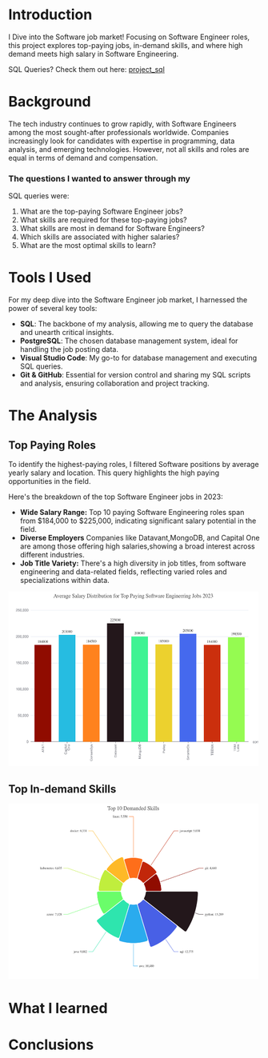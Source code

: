 #  Introduction
I Dive into the Software job market! Focusing on Software Engineer roles,
this project explores top-paying jobs, in-demand skills, and where high demand meets high salary in Software Engineering.

SQL Queries? Check them out here: [project_sql](/project_sql/)
# Background
The tech industry continues to grow rapidly, with Software Engineers among the most sought-after professionals worldwide. 
Companies increasingly look for candidates with expertise in programming, data analysis, and emerging technologies. 
However, not all skills and roles are equal in terms of demand and compensation.

### The questions I wanted to answer through my
SQL queries were:
1. What are the top-paying Software Engineer jobs?
2. What skills are required for these top-paying jobs?
3. What skills are most in demand for Software Engineers?
4. Which skills are associated with higher salaries?
5. What are the most optimal skills to learn?

# Tools I Used
For my deep dive into the Software Engineer job market, I harnessed the power of several key tools:
- **SQL**: The backbone of my analysis, allowing me to query the database and unearth critical insights.
- **PostgreSQL**: The chosen database management system, ideal for handling the job posting data.
- **Visual Studio Code**: My go-to for database management and executing SQL queries.
- **Git & GitHub**: Essential for version control and sharing my SQL scripts and analysis, ensuring collaboration and project tracking.
  
# The Analysis

## Top Paying Roles
To identify the highest-paying roles, I filtered Software positions by average yearly salary and location. This query highlights the high paying opportunities in the field.

Here's the breakdown of the top Software Engineer jobs in 2023:
- **Wide Salary Range:** Top 10 paying Software Engineering roles span from $184,000 to $225,000, indicating significant salary potential in the field.
- **Diverse Employers** Companies like Datavant,MongoDB, and Capital One are among those offering high salaries,showing a broad interest across different industries.
- **Job Title Variety:** There's a high diversity in job titles, from software engineering and data-related fields, reflecting varied roles and specializations within data.
<img src="assets/top_paying_role.png" alt="top paying rol" width="500" height="350" />

## Top In-demand Skills
<img src="assets/top_demanded_skills.png" alt="top paying rol" width="500" height="350" />

# What I learned
# Conclusions
